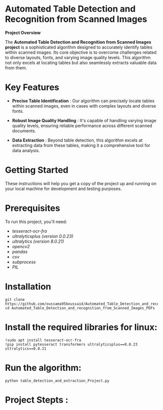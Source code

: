 # **Automated Table Detection and Recognition from Scanned Images**

**Project Overview**

The **Automated Table Detection and Recognition from Scanned Images project** is a sophisticated algorithm designed to accurately identify tables within scanned images. Its core objective is to overcome challenges related to diverse layouts, fonts, and varying image quality levels. This algorithm not only excels at locating tables but also seamlessly extracts valuable data from them.

# **Key Features**

- **Precise Table Identification** : Our algorithm can precisely locate tables within scanned images, even in cases with complex layouts and diverse fonts.

- **Robust Image Quality Handling** : It's capable of handling varying image quality levels, ensuring reliable performance across different scanned documents.

- **Data Extraction** : Beyond table detection, this algorithm excels at extracting data from these tables, making it a comprehensive tool for data analysis.

# **Getting Started**

These instructions will help you get a copy of the project up and running on your local machine for development and testing purposes.

# **Prerequisites**

To run this project, you'll need:

- *tesseract-ocr-fra*
- *ultralyticsplus (version 0.0.23)*
- *ultralytics (version 8.0.21)*
- *opencv2*
- *pandas*
- *csv*
- *subprocess*
- *PIL*

# **Installation**

    git clone https://github.com/oussama95boussaid/Automated_Table_Detection_and_recognition_from_Scanned_Images_PDFs.git
    cd Automated_Table_Detection_and_recognition_from_Scanned_Images_PDFs

# **Install the required libraries for linux:**

    !sudo apt install tesseract-ocr-fra
    !pip install pytesseract transformers ultralyticsplus==0.0.23 ultralytics==8.0.21

# **Run the algorithm:**

    python table_detection_and_extraction_Project.py

# **Project Stepts :**




